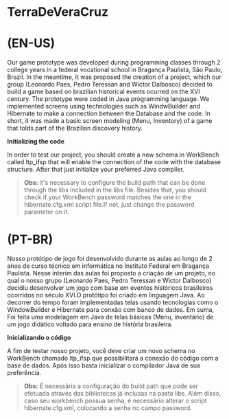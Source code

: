 # TerraDeVeraCruz

 
<h1>(EN-US)</h1>
Our game prototype was developed during programming classes through 2 college years in a federal vocational school in Bragança Paulista, São Paulo, Brazil. In the meantime, it was proposed the creation of a project, which our group (Leonardo Paes, Pedro Teressan and Wictor Dalbosco) decided to build a game based on brazilian historical events ocurred on the XVI century. The prototype were coded in Java programming language. We implemented screens using technologies such as WindwBuilder and Hibernate to make a connection between the Database and the code. In short, it was made a basic screen modeling (Menu, Inventory) of a game that tolds part of the Brazilian discovery history.
   
 <b>Initializing the code</b>
 
   In order to test our project, you should create a new schema in WorkBench called ltp_ifsp that will enable the connection
of the code with the database structure. After that just initialize your preferred Java compiler.

> **Obs:** it's necessary to configure the build path that can be done through the libs included in the libs file. Besides that, you should check if your WorkBench password matches the one in the hibernate.cfg.xml script file.If not, just change the password parameter on it.


<h1>(PT-BR)</h1> 

 Nosso protótipo de jogo foi desenvolvido durante as aulas ao longo de 2 anos de curso técnico em informática no Instituto Federal em Bragança Paulista. Nesse ínterim das aulas foi proposto a criação de um projeto, no qual o nosso grupo (Leonardo Paes, Pedro Teressan e Wictor Dalbosco) decidiu desenvolver um jogo com base em eventos históricos brasileiros ocorridos no século XVI.O protótipo foi criado em linguagem Java. Ao decorrer do tempo foram implementadas telas usando tecnologias como o WindowBuilder e Hibernate para conxão com banco de dados. Em suma, Foi feita uma modelagem em Java de telas básicas (Menu, inventário) de um jogo didático voltado para ensino de história brasileira.
 
 <b>Inicializando o código</b>
 
  A fim de testar nosso projeto, você deve criar um novo schema no WorkBench chamado ltp_ifsp que possibilitará a conexão do
código com a base de dados. Após isso basta inicializar o compilador Java de sua preferência. 

> **Obs:** É necessária a configuração do build path que pode ser efetuada através das bibliotecas já inclusas na pasta libs. Além disso, caso seu workbench possua senha, é necessário alterar o script hibernate.cfg.xml, colocando a senha no campo password. 
 
 
